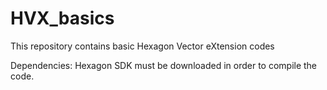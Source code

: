 # HVX_basics
This repository contains basic Hexagon Vector eXtension codes

Dependencies: Hexagon SDK must be downloaded in order to compile the code.


